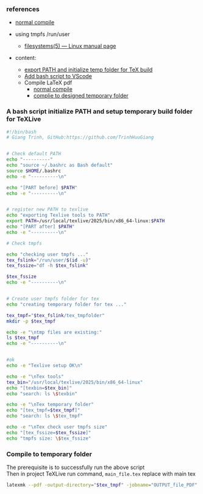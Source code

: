 ### references
- [normal compile](../_200_LaTeX_wikibook/_203_compile.md)
- using tmpfs /run/user
    - [filesystems(5) — Linux manual page](https://man7.org/linux/man-pages/man5/filesystems.5.html)

- content:
    - [export PATH and initialize temp folder for TeX build](#a-bash-script-initialize-path-and-setup-temporary-build-folder-for-texlive)
    - [Add bash script to VScode](./_001_install_TeXLive_environment.md#vscode-setup-bash-terminal)
    - Compile LaTeX pdf
        - [normal compile](../_200_LaTeX_wikibook/_203_compile.md)
        - [complie to designed temporary folder](#compile-to-temporary-folder)
### A bash script initialize PATH and setup temporary build folder for TeXLive
```bash
#!/bin/bash
# Giang Trinh, GitHub:https://github.com/TrinhHuuGiang


# Check default PATH
echo "----------"
echo "source ~/.bashrc as Bash default"
source $HOME/.bashrc
echo -e "----------\n"

echo "[PART before] $PATH"
echo -e "----------\n"


# register new PATH to texlive
echo "exporting Texlive tools to PATH"
export PATH=/usr/local/texlive/2025/bin/x86_64-linux:$PATH
echo "[PART after] $PATH"
echo -e "----------\n"

# Check tmpfs 

echo "checking user tmpfs ..."
tex_fslink="/run/user/$(id -u)"
tex_fssize="df -h $tex_fslink"

$tex_fssize
echo -e "----------\n"


# Create user tmpfs folder for tex
echo "creating temporary folder for tex ..."

tex_tmpf="$tex_fslink/tex_tmpfolder"
mkdir -p $tex_tmpf

echo -e "\ntmp files are existing:"
ls $tex_tmpf
echo -e "----------\n"


#ok
echo -e "Texlive setup OK\n"

echo -e "\nTex tools"
tex_bin="/usr/local/texlive/2025/bin/x86_64-linux"
echo "[texbin=$tex_bin]"
echo "search: ls \$texbin"

echo -e "\nTex temporary folder"
echo "[tex_tmpf=$tex_tmpf]"
echo "search: ls \$tex_tmpf"

echo -e "\nTex check user tmpfs size"
echo "[tex_fssize=$tex_fssize]"
echo "tmpfs size: \$tex_fssize"

```

### Compile to temporary folder
The prerequisite is to successfully run the above script  
Then in project TeXLive run command, `main_file.tex` replace with main tex
```bash
latexmk --pdf -output-directory="$tex_tmpf" -jobname="OUTPUT_file_PDF"  main_file.tex
```